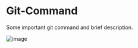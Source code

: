 # Git-Command
Some important git command and brief description.


![image](https://user-images.githubusercontent.com/61968457/124132086-4315ee80-daa2-11eb-9869-987a8c36e603.png)
